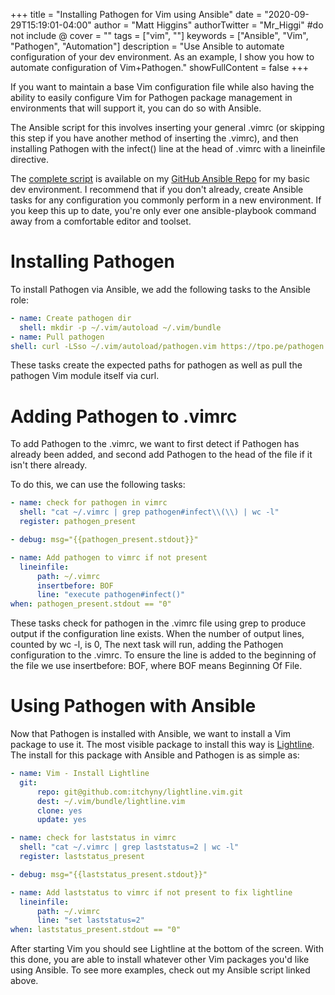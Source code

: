 +++
title = "Installing Pathogen for Vim using Ansible"
date = "2020-09-29T15:19:01-04:00"
author = "Matt Higgins"
authorTwitter = "Mr_Higgi" #do not include @
cover = ""
tags = ["vim", ""]
keywords = ["Ansible", "Vim", "Pathogen", "Automation"]
description = "Use Ansible to automate configuration of your dev environment. As an example, I show you how to automate configuration of Vim+Pathogen."
showFullContent = false
+++

If you want to maintain a base Vim configuration file while also having the ability to easily configure Vim for Pathogen package management in environments that will support it, you can do so with Ansible.

The Ansible script for this involves inserting your general .vimrc (or skipping this step if you have another method of inserting the .vimrc), and then installing Pathogen with the infect() line at the head of .vimrc with a lineinfile directive.

The [complete script](https://github.com/vextor22/ansible_scripts/blob/master/roles/dev/tasks/main.yml) is available on my [GitHub Ansible Repo](https://github.com/vextor22/ansible_scripts) for my basic dev environment. I recommend that if you don't already, create Ansible tasks for any configuration you commonly perform in a new environment. If you keep this up to date, you're only ever one ansible-playbook command away from a comfortable editor and toolset.
# Installing Pathogen

To install Pathogen via Ansible, we add the following tasks to the Ansible role:

```yaml
- name: Create pathogen dir
  shell: mkdir -p ~/.vim/autoload ~/.vim/bundle 
- name: Pull pathogen
shell: curl -LSso ~/.vim/autoload/pathogen.vim https://tpo.pe/pathogen.vim
```
These tasks create the expected paths for pathogen as well as pull the pathogen Vim module itself via curl.
# Adding Pathogen to .vimrc

To add Pathogen to the .vimrc, we want to first detect if Pathogen has already been added, and second add Pathogen to the head of the file if it isn't there already.

To do this, we can use the following tasks:

```yaml
- name: check for pathogen in vimrc
  shell: "cat ~/.vimrc | grep pathogen#infect\\(\\) | wc -l"
  register: pathogen_present

- debug: msg="{{pathogen_present.stdout}}"

- name: Add pathogen to vimrc if not present
  lineinfile:
      path: ~/.vimrc
      insertbefore: BOF
      line: "execute pathogen#infect()"
when: pathogen_present.stdout == "0"
```

These tasks check for pathogen in the .vimrc file using grep to produce output if the configuration line exists. When the number of output lines, counted by wc -l, is 0, The next task will run, adding the Pathogen configuration to the .vimrc. To ensure the line is added to the beginning of the file we use insertbefore: BOF, where BOF means Beginning Of File.
# Using Pathogen with Ansible

Now that Pathogen is installed with Ansible, we want to install a Vim package to use it. The most visible package to install this way is [Lightline](https://github.com/itchyny/lightline.vim). The install for this package with Ansible and Pathogen is as simple as:

```yaml
- name: Vim - Install Lightline
  git:
      repo: git@github.com:itchyny/lightline.vim.git
      dest: ~/.vim/bundle/lightline.vim
      clone: yes
      update: yes

- name: check for laststatus in vimrc
  shell: "cat ~/.vimrc | grep laststatus=2 | wc -l"
  register: laststatus_present

- debug: msg="{{laststatus_present.stdout}}"

- name: Add laststatus to vimrc if not present to fix lightline
  lineinfile:
      path: ~/.vimrc
      line: "set laststatus=2"
when: laststatus_present.stdout == "0"
```

After starting Vim you should see Lightline at the bottom of the screen. With this done, you are able to install whatever other Vim packages you'd like using Ansible. To see more examples, check out my Ansible script linked above.

